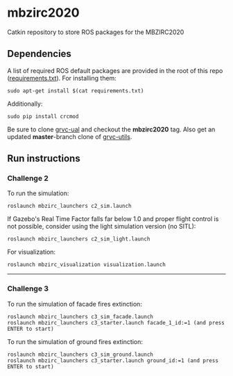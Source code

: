 # mbzirc2020

Catkin repository to store ROS packages for the MBZIRC2020

## Dependencies

A list of required ROS default packages are provided in the root of this repo ([requirements.txt](requirements.txt)). For installing them:
```
sudo apt-get install $(cat requirements.txt)
```

Additionally:
```
sudo pip install crcmod
```

Be sure to clone [grvc-ual](https://github.com/grvcTeam/grvc-ual) and checkout the **mbzirc2020** tag. Also get an updated **master**-branch clone of [grvc-utils](https://github.com/grvcTeam/grvc-utils).


## Run instructions

### Challenge 2
To run the simulation:
```
roslaunch mbzirc_launchers c2_sim.launch
```  

If Gazebo's Real Time Factor falls far below 1.0 and proper flight control is not possible, consider using the light simulation version (no SITL):
```
roslaunch mbzirc_launchers c2_sim_light.launch
```  

For visualization:
```
roslaunch mbzirc_visualization visualization.launch
```

---
### Challenge 3
To run the simulation of facade fires extinction:
```
roslaunch mbzirc_launchers c3_sim_facade.launch
roslaunch mbzirc_launchers c3_starter.launch facade_1_id:=1 (and press ENTER to start)
```  

To run the simulation of ground fires extinction:
```
roslaunch mbzirc_launchers c3_sim_ground.launch
roslaunch mbzirc_launchers c3_starter.launch ground_id:=1 (and press ENTER to start)
```  

